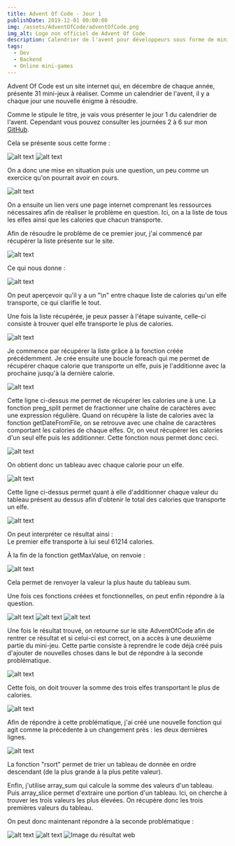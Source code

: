 ```yaml
---
title: Advent Of Code - Jour 1
publishDate: 2019-12-01 00:00:00
img: /assets/AdventOfCode/adventOfCode.png
img_alt: Logo non officiel de Advent Of Code
description: Calendrier de l'avent pour développeurs sous forme de mini-jeu web.
tags:
  - Dev
  - Backend
  - Online mini-games
---
```


Advent Of Code est un site internet qui, en décembre de chaque année, présente 31 mini-jeux à réaliser.
Comme un calendrier de l'avent, il y a chaque jour une nouvelle énigme à résoudre.

Comme le stipule le titre, je vais vous présenter le jour 1 du calendrier de l'avent. Cependant vous pouvez consulter
les journées 2 à 6 sur mon [GitHub](https://github.com/awwwoN).  

Cela se présente sous cette forme :  

![alt text](/assets/AdventOfCode/dayOne.png)
![alt text](/assets/AdventOfCode/dayOne2.png)

On a donc une mise en situation puis une question, un peu comme un exercice qu'on pourrait avoir en cours.

![alt text](/assets/AdventOfCode/questionDayOne.png)

On a ensuite un lien vers une page internet comprenant les ressources nécessaires afin de réaliser le problème en question.
Ici, on a la liste de tous les elfes ainsi que les calories que chacun transporte.

Afin de résoudre le problème de ce premier jour, j'ai commencé par récupérer la liste présente sur le site.

![alt text](/assets/AdventOfCode/getDataFromFile.png)

Ce qui nous donne :  

![alt text](/assets/AdventOfCode/data.png)

On peut aperçevoir qu'il y a un "\n" entre chaque liste de calories qu'un elfe transporte, ce qui clarifie le tout.

Une fois la liste récupérée, je peux passer à l'étape suivante, celle-ci consiste à trouver quel elfe transporte le plus de calories.  

![alt text](/assets/AdventOfCode/getMaxValue.png)

Je commence par récupérer la liste grâce à la fonction créée précédemment.
Je crée ensuite une boucle foreach qui me permet de récupérer chaque calorie que transporte un elfe, puis je l'additionne avec la prochaine jusqu'à
la dernière calorie.

![alt text](/assets/AdventOfCode/preg_split.png)

Cette ligne ci-dessus me permet de récupérer les calories une à une. La fonction preg_split permet de fractionner une chaîne de caractères avec une expression régulière.
Quand on récupère la liste de calories avec la fonction getDateFromFile, on se retrouve avec une chaîne de caractères comportant les calories de chaque elfes.
Or, on veut récupérer les calories d'un seul elfe puis les additionner. Cette fonction nous permet donc ceci.  

![alt text](/assets/AdventOfCode/splitData.png)

On obtient donc un tableau avec chaque calorie pour un elfe.  

![alt text](/assets/AdventOfCode/sum.png)

Cette ligne ci-dessus permet quant à elle d'additionner chaque valeur du tableau présent au dessus afin d'obtenir le total des calories que transporte un elfe.  

![alt text](/assets/AdventOfCode/calorieMaxElfe.png)  

On peut interpréter ce résultat ainsi :  
Le premier elfe transporte à lui seul 61214 calories.

À la fin de la fonction getMaxValue, on renvoie :  

![alt text](/assets/AdventOfCode/returnMax.png)

Cela permet de renvoyer la valeur la plus haute du tableau sum.

Une fois ces fonctions créées et fonctionnelles, on peut enfin répondre à la question.

![alt text](/assets/AdventOfCode/showValue.png)
![alt text](/assets/AdventOfCode/data_html.png)
![alt text](/assets/AdventOfCode/result.png)

Une fois le résultat trouvé, on retourne sur le site AdventOfCode afin de rentrer ce résultat et si celui-ci est correct, on a accès à une deuxième partie du mini-jeu.
Cette partie consiste à reprendre le code déjà créé puis d'ajouter de nouvelles choses dans le but de répondre à la seconde problématique.  

![alt text](/assets/AdventOfCode/dayOnePartTwo.png)  

Cette fois, on doit trouver la somme des trois elfes transportant le plus de calories.

![alt text](/assets/AdventOfCode/getAmount.png)  

Afin de répondre à cette problématique, j'ai créé une nouvelle fonction qui agit comme la précédente à un changement près : les deux dernières lignes.

![alt text](/assets/AdventOfCode/sortAndReturn.png)

La fonction "rsort" permet de trier un tableau de donnée en ordre descendant (de la plus grande à la plus petite valeur).

Enfin, j'utilise array_sum qui calcule la somme des valeurs d'un tableau. Puis array_slice permet d'extraire une portion d'un tableau.
Ici, on cherche à trouver les trois valeurs les plus élevées. On récupère donc les trois premières valeurs du tableau.

On peut donc maintenant répondre à la seconde problématique :  

![alt text](/assets/AdventOfCode/showValue2.png)
![alt text](/assets/AdventOfCode/data_html2.png)
![Image du résultat web](/assets/AdventOfCode/result2.png)